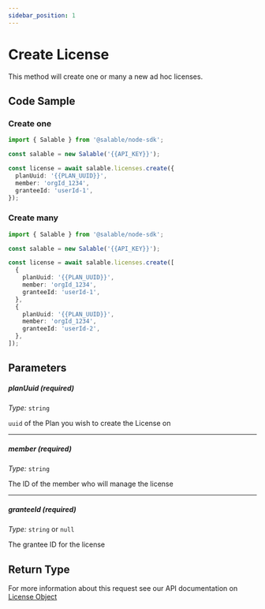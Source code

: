 ```yaml
---
sidebar_position: 1
---
```


# Create License

This method will create one or many a new ad hoc licenses.

## Code Sample

### Create one

```typescript
import { Salable } from '@salable/node-sdk';

const salable = new Salable('{{API_KEY}}');

const license = await salable.licenses.create({
  planUuid: '{{PLAN_UUID}}',
  member: 'orgId_1234',
  granteeId: 'userId-1',
});
```

### Create many

```typescript
import { Salable } from '@salable/node-sdk';

const salable = new Salable('{{API_KEY}}');

const license = await salable.licenses.create([
  {
    planUuid: '{{PLAN_UUID}}',
    member: 'orgId_1234',
    granteeId: 'userId-1',
  },
  {
    planUuid: '{{PLAN_UUID}}',
    member: 'orgId_1234',
    granteeId: 'userId-2',
  },
]);
```

## Parameters

##### planUuid (_required_)

_Type:_ `string`

`uuid` of the Plan you wish to create the License on

---

##### member (_required_)

_Type:_ `string`

The ID of the member who will manage the license

---

##### granteeId (_required_)

_Type:_ `string` or `null`

The grantee ID for the license

## Return Type

For more information about this request see our API documentation on [License Object](https://docs.salable.app/api/v2#tag/Licenses/operation/getLicenseByUuid)
